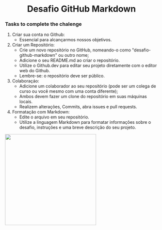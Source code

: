 
<h1 align="center"> Desafio GitHub Markdown </h1> 

### Tasks to complete the chalenge 

1. Criar sua conta no Github:
    - Essencial para alcançarmos nossos objetivos.
2. Criar um Repositório:
    - Crie um novo repositório no GitHub, nomeando-o como "desafio-github-markdown" ou outro nome;
    - Adicione o seu README.md ao criar o repositório.
    - Utilize o Github.dev para editar seu projeto diretamente com o editor web do Github.
    - Lembre-se: o repositório deve ser público.
3. Colaboraçáo:
    - Adicione um colaborador ao seu repositório (pode ser um colega de curso ou você mesmo com uma conta
    diferente);
    - Ambos devem fazer um clone do repositório em suas máquinas locais.
    - Realizem alterações, Commits, abra issues e pull requests.
4. Formatação com Markdown:
    - Edite o arquivo em seu repositório.
    - Utilize a linguagem Markdown para formatar informações sobre o desafio, instruções e uma breve descrição
    do seu projeto.

<img align="center" src="https://cdn.jsdelivr.net/gh/devicons/devicon@latest/icons/github/github-original-wordmark.svg" width="300px" /> 
          


